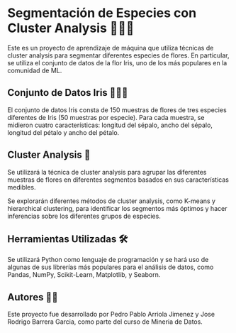 # Segmentación de Especies con Cluster Analysis 🌿🌱🍀

Este es un proyecto de aprendizaje de máquina que utiliza técnicas de cluster analysis para segmentar diferentes especies de flores. En particular, se utiliza el conjunto de datos de la flor Iris, uno de los más populares en la comunidad de ML.

## Conjunto de Datos Iris 🌺🌼🌸

El conjunto de datos Iris consta de 150 muestras de flores de tres especies diferentes de Iris (50 muestras por especie). Para cada muestra, se midieron cuatro características: longitud del sépalo, ancho del sépalo, longitud del pétalo y ancho del pétalo.

## Cluster Analysis 🧬

Se utilizará la técnica de cluster analysis para agrupar las diferentes muestras de flores en diferentes segmentos basados en sus características medibles.

Se explorarán diferentes métodos de cluster analysis, como K-means y hierarchical clustering, para identificar los segmentos más óptimos y hacer inferencias sobre los diferentes grupos de especies.

## Herramientas Utilizadas 🛠️

Se utilizará Python como lenguaje de programación y se hará uso de algunas de sus librerías más populares para el análisis de datos, como Pandas, NumPy, Scikit-Learn, Matplotlib, y Seaborn.

## Autores 👨‍💻

Este proyecto fue desarrollado por Pedro Pablo Arriola Jimenez y Jose Rodrigo Barrera Garcia, como parte del curso de Mineria de Datos.
